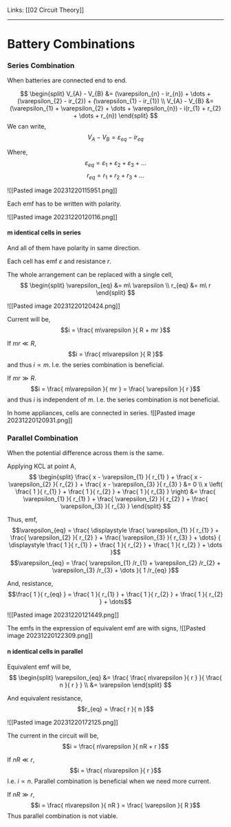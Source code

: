 Links: [[02 Circuit Theory]]
___
# Battery Combinations
### Series Combination 
When batteries are connected end to end. 

$$
\begin{split}
V_{A} - V_{B} &= (\varepsilon_{n} - ir_{n}) + \dots + (\varepsilon_{2} - ir_{2}) + (\varepsilon_{1} - ir_{1}) \\
V_{A} - V_{B} &= (\varepsilon_{1} + \varepsilon_{2} + \dots + \varepsilon_{n}) - i(r_{1} + r_{2} + \dots + r_{n})
\end{split}
$$
We can write,
$$V_{A} - V_{B} = \varepsilon_{eq} - ir_{eq}$$

Where,
$$\varepsilon_{eq} = \varepsilon_{1} + \varepsilon_{2} + \varepsilon_{3} + \dots$$
$$r_{eq} = r_{1} + r_{2} + r_{3} + \dots$$

![[Pasted image 20231220115951.png]]

Each emf has to be written with polarity. 

![[Pasted image 20231220120116.png]]

#### m identical cells in series 
And all of them have polarity in same direction. 

Each cell has emf $\varepsilon$ and resistance $r$. 

The whole arrangement can be replaced with a single cell,
$$
\begin{split}
\varepsilon_{eq} &= m\ \varepsilon \\
r_{eq} &= m\ r
\end{split}
$$

![[Pasted image 20231220120424.png]]

Current will be,
$$i = \frac{ m\varepsilon }{ R + mr }$$

If $mr \ll R$,
$$i = \frac{ m\varepsilon }{ R }$$
and thus $i \propto m$. 
I.e. the series combination is beneficial.

If $mr \gg R$.
$$i = \frac{ m\varepsilon  }{ mr } = \frac{ \varepsilon }{ r }$$
and thus $i$ is independent of $m$. 
I.e. the series combination is not beneficial.

In home appliances, cells are connected in series. 
![[Pasted image 20231220120931.png]]

### Parallel Combination 
When the potential difference across them is the same.

Applying KCL at point A,
$$
\begin{split}
\frac{ x - \varepsilon_{1} }{ r_{1} } + \frac{ x - \varepsilon_{2} }{ r_{2} } + \frac{ x - \varepsilon_{3} }{ r_{3} } &= 0 \\
x \left( \frac{ 1 }{ r_{1} } + \frac{ 1 }{ r_{2} } + \frac{ 1 }{ r_{3} } \right) &= \frac{ \varepsilon_{1} }{ r_{1} } + \frac{ \varepsilon_{2} }{ r_{2} } + \frac{ \varepsilon_{3} }{ r_{3} }
\end{split}
$$

Thus, emf,
$$\varepsilon_{eq} = 
\frac{ \displaystyle \frac{ \varepsilon_{1} }{ r_{1} } + \frac{ \varepsilon_{2} }{ r_{2} } + \frac{ \varepsilon_{3} }{ r_{3} } + \dots}
{ \displaystyle \frac{ 1 }{ r_{1} } + \frac{ 1 }{ r_{2} } + \frac{ 1 }{ r_{2} } + \dots }$$
$$\varepsilon_{eq} = \frac{ \varepsilon_{1} /r_{1} + \varepsilon_{2} /r_{2} + \varepsilon_{3} /r_{3} + \dots }{ 1 /r_{eq} }$$

And, resistance,
$$\frac{ 1 }{ r_{eq} } = \frac{ 1 }{ r_{1} } + \frac{ 1 }{ r_{2} } + \frac{ 1 }{ r_{2} } + \dots$$

![[Pasted image 20231220121449.png]]

The emfs in the expression of equivalent emf are with signs,
![[Pasted image 20231220122309.png]]

#### n identical cells in parallel

Equivalent emf will be,
$$
\begin{split}
\varepsilon_{eq} &= \frac{ \frac{ n\varepsilon }{ r } }{ \frac{ n }{ r } } \\
&= \varepsilon 
\end{split}
$$

And equivalent resistance,
$$r_{eq} = \frac{ r }{ n }$$

![[Pasted image 20231220172125.png]]

The current in the circuit will be,
$$i = \frac{ n\varepsilon }{ nR + r }$$

If $nR \ll r$,
$$i = \frac{ n\varepsilon }{ r }$$
I.e. $i \propto n$. 
Parallel combination is beneficial when we need more current. 

If $nR \gg r$,
$$i = \frac{ n\varepsilon }{ nR } = \frac{ \varepsilon }{ R }$$
Thus parallel combination is not viable. 